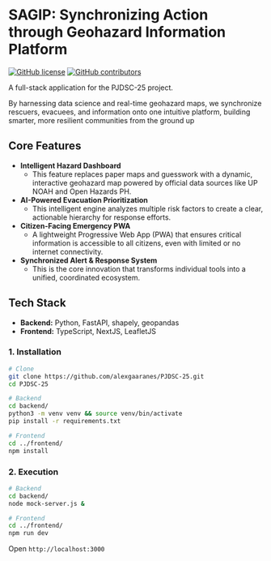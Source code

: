 # SAGIP: Synchronizing Action through Geohazard Information Platform

[![GitHub license](https://img.shields.io/github/license/alexgaaranes/PJDSC-25?style=for-the-badge)](LICENSE)
[![GitHub contributors](https://img.shields.io/github/contributors/alexgaaranes/PJDSC-25?style=for-the-badge)](https://github.com/alexgaaranes/PJDSC-25/graphs/contributors)

A full-stack application for the PJDSC-25 project.

By harnessing data science and real-time geohazard maps, we synchronize rescuers, evacuees, and information onto one intuitive platform, building smarter, more resilient communities from the ground up

## Core Features

- **Intelligent Hazard Dashboard**
    - This feature replaces paper maps and guesswork with a dynamic, interactive geohazard map powered by official data sources like UP NOAH and Open Hazards PH.
- **AI-Powered Evacuation Prioritization**
    - This intelligent engine analyzes multiple risk factors to create a clear, actionable hierarchy for response efforts.
- **Citizen-Facing Emergency PWA**
    - A lightweight Progressive Web App (PWA) that ensures critical information is accessible to all citizens, even with limited or no internet connectivity.
- **Synchronized Alert & Response System**
    - This is the core innovation that transforms individual tools into a unified, coordinated ecosystem.



## Tech Stack

- **Backend:** Python, FastAPI, shapely, geopandas
- **Frontend:** TypeScript, NextJS, LeafletJS

### 1. Installation

```bash
# Clone
git clone https://github.com/alexgaaranes/PJDSC-25.git
cd PJDSC-25

# Backend
cd backend/
python3 -m venv venv && source venv/bin/activate
pip install -r requirements.txt

# Frontend
cd ../frontend/
npm install
```

### 2. Execution

```bash
# Backend
cd backend/
node mock-server.js &

# Frontend
cd ../frontend/
npm run dev
```

Open `http://localhost:3000`